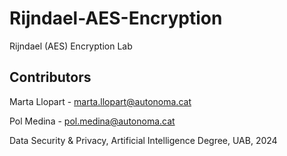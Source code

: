 # Rijndael-AES-Encryption
Rijndael (AES) Encryption Lab

## Contributors 
Marta Llopart - marta.llopart@autonoma.cat

Pol Medina - pol.medina@autonoma.cat

Data Security & Privacy, Artificial Intelligence Degree, UAB, 2024

